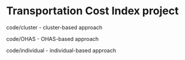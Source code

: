 Transportation Cost Index project
===

code/cluster - cluster-based approach

code/OHAS - OHAS-based approach

code/individual - individual-based approach
